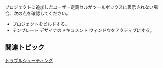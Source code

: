 プロジェクトに追加したユーザー定義セルがツールボックスに表示されない場合、次の点を確認してください。
* プロジェクトをビルドする。
* テンプレート デザイナのドキュメント ウィンドウをアクティブにする。

## 関連トピック

[トラブルシューティング](gcdocsite__documentlink?toc-item-id=bc257039-b6b1-4130-b079-bb9fa2c116bd)